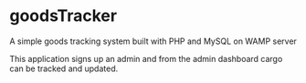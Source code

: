 # goodsTracker
A simple goods tracking system built with PHP and MySQL on WAMP server

This application signs up an admin and from the admin dashboard cargo can be tracked and updated.
